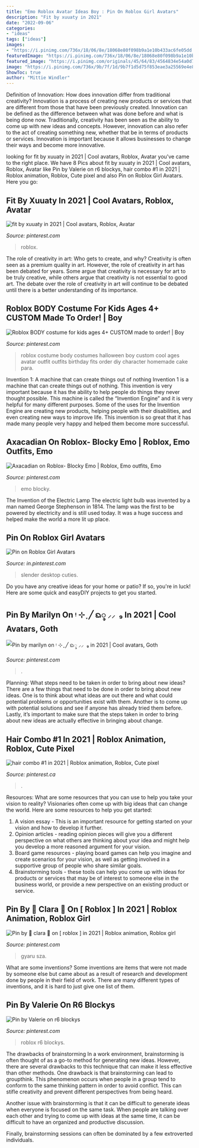 ```yaml
---
title: "Emo Roblox Avatar Ideas Boy : Pin On Roblox Girl Avatars"
description: "Fit by xuuaty in 2021"
date: "2022-09-06"
categories:
- "ideas"
tags: ["ideas"]
images:
- "https://i.pinimg.com/736x/18/06/8e/18068e80f098b9a1e10b433ac6fe05dd.jpg"
featuredImage: "https://i.pinimg.com/736x/18/06/8e/18068e80f098b9a1e10b433ac6fe05dd.jpg"
featured_image: "https://i.pinimg.com/originals/45/64/83/4564834e54a0d77f0f223bbc7ce29a01.jpg"
image: "https://i.pinimg.com/736x/9b/7f/1d/9b7f1d5d75f853eae3a25569e4e87e3c.jpg"
ShowToc: true
author: "Mittie Windler"
---
```



Definition of Innovation: How does innovation differ from traditional creativity?
Innovation is a process of creating new products or services that are different from those that have been previously created. Innovation can be defined as the difference between what was done before and what is being done now. Traditionally, creativity has been seen as the ability to come up with new ideas and concepts. However, innovation can also refer to the act of creating something new, whether that be in terms of products or services. Innovation is important because it allows businesses to change their ways and become more innovative.

	

		
looking for fit by xuuaty in 2021 | Cool avatars, Roblox, Avatar you've came to the right place. We have 8 Pics about fit by xuuaty in 2021 | Cool avatars, Roblox, Avatar like Pin by Valerie on r6 blockys, hair combo #1 in 2021 | Roblox animation, Roblox, Cute pixel and also Pin on Roblox Girl Avatars. Here you go:
		
    
## Fit By Xuuaty In 2021 | Cool Avatars, Roblox, Avatar

<img loading=lazy src="https://i.pinimg.com/736x/8b/41/41/8b4141b003f51a39f5c3bac2e3abb2cc.jpg" onerror="this.onerror=null;this.src='https://tse4.mm.bing.net/th?id=OIP.8Y2G3g0rDE-mliKnk0qkTgHaM_&amp;pid=15.1';" alt="fit by xuuaty in 2021 | Cool avatars, Roblox, Avatar">

_Source: pinterest.com_

>roblox. 

	

The role of creativity in art: Who gets to create, and why?
Creativity is often seen as a premium quality in art. However, the role of creativity in art has been debated for years. Some argue that creativity is necessary for art to be truly creative, while others argue that creativity is not essential to good art. The debate over the role of creativity in art will continue to be debated until there is a better understanding of its importance.

    
## Roblox BODY Costume For Kids Ages 4+ CUSTOM Made To Order! | Boy

<img loading=lazy src="https://i.pinimg.com/736x/a0/bc/27/a0bc2737fd4a7d8069e397109dd73886.jpg" onerror="this.onerror=null;this.src='https://tse2.mm.bing.net/th?id=OIP.QMZFsFUtumPrYCERc1PpeAHaL0&amp;pid=15.1';" alt="Roblox BODY costume for kids ages 4+ CUSTOM made to order! | Boy">

_Source: pinterest.com_

>roblox costume body costumes halloween boy custom cool ages avatar outfit outfits birthday fits order diy character homemade cake para. 

	

Invention 1: A machine that can create things out of nothing
Invention 1 is a machine that can create things out of nothing. This invention is very important because it has the ability to help people do things they never thought possible. This machine is called the “Invention Engine” and it is very helpful for many different purposes. Some of the uses for the Invention Engine are creating new products, helping people with their disabilities, and even creating new ways to improve life. This invention is so great that it has made many people very happy and helped them become more successful.

    
## Axacadian On Roblox- Blocky Emo | Roblox, Emo Outfits, Emo

<img loading=lazy src="https://i.pinimg.com/originals/45/64/83/4564834e54a0d77f0f223bbc7ce29a01.jpg" onerror="this.onerror=null;this.src='https://tse2.mm.bing.net/th?id=OIP.tG7sLc6cK0yzq9IEkyGI9AHaQA&amp;pid=15.1';" alt="Axacadian on Roblox- Blocky Emo | Roblox, Emo outfits, Emo">

_Source: pinterest.com_

>emo blocky. 

	

The Invention of the Electric Lamp
The electric light bulb was invented by a man named George Stephenson in 1814. The lamp was the first to be powered by electricity and is still used today. It was a huge success and helped make the world a more lit up place.

    
## Pin On Roblox Girl Avatars

<img loading=lazy src="https://i.pinimg.com/736x/18/06/8e/18068e80f098b9a1e10b433ac6fe05dd.jpg" onerror="this.onerror=null;this.src='https://tse2.mm.bing.net/th?id=OIP.JATYNXODuRGjELryRKt4xgHaGf&amp;pid=15.1';" alt="Pin on Roblox Girl Avatars">

_Source: in.pinterest.com_

>slender desktop cuties. 

	

Do you have any creative ideas for your home or patio? If so, you're in luck! Here are some quick and easyDIY projects to get you started.

    
## Pin By Marilyn On ᵎ ⊹ ִֶָ ╱ ᨳ᭬ ⸝⸝ ️ ₉ In 2021 | Cool Avatars, Goth

<img loading=lazy src="https://i.pinimg.com/736x/95/d4/80/95d4807e2aafd313c88a71e265848eb4.jpg" onerror="this.onerror=null;this.src='https://tse3.mm.bing.net/th?id=OIP.OyLWDtKzK-DZ6crgSRb3JAAAAA&amp;pid=15.1';" alt="Pin by marilyn on ᵎ ⊹ ִֶָ ╱ ᨳ᭬ ⸝⸝ ️ ₉ in 2021 | Cool avatars, Goth">

_Source: pinterest.com_

>. 

	

Planning: What steps need to be taken in order to bring about new ideas?
There are a few things that need to be done in order to bring about new ideas. One is to think about what ideas are out there and what could potential problems or opportunities exist with them. Another is to come up with potential solutions and see if anyone has already tried them before. Lastly, it’s important to make sure that the steps taken in order to bring about new ideas are actually effective in bringing about change.

    
## Hair Combo #1 In 2021 | Roblox Animation, Roblox, Cute Pixel

<img loading=lazy src="https://i.pinimg.com/736x/95/9d/60/959d60418eb72ccd51a465d40b37e2d3.jpg" onerror="this.onerror=null;this.src='https://tse4.mm.bing.net/th?id=OIP.n378fQKmkK2j5paza3rsuQAAAA&amp;pid=15.1';" alt="hair combo #1 in 2021 | Roblox animation, Roblox, Cute pixel">

_Source: pinterest.ca_

>. 

	

Resources: What are some resources that you can use to help you take your vision to reality?
Visionaries often come up with big ideas that can change the world. Here are some resources to help you get started: 
1. A vision essay - This is an important resource for getting started on your vision and how to develop it further. 
2. Opinion articles - reading opinion pieces will give you a different perspective on what others are thinking about your idea and might help you develop a more reasoned argument for your vision. 
3. Board game resources - playing board games can help you imagine and create scenarios for your vision, as well as getting involved in a supportive group of people who share similar goals. 
4. Brainstorming tools - these tools can help you come up with ideas for products or services that may be of interest to someone else in the business world, or provide a new perspective on an existing product or service.

    
## Pin By 🖤 Clara 🍥 On [ Roblox ] In 2021 | Roblox Animation, Roblox Girl

<img loading=lazy src="https://i.pinimg.com/736x/9b/7f/1d/9b7f1d5d75f853eae3a25569e4e87e3c.jpg" onerror="this.onerror=null;this.src='https://tse1.mm.bing.net/th?id=OIP.r_f8GWCJaKBhToy8yfug1wHaQm&amp;pid=15.1';" alt="Pin by 🖤 clara 🍥 on [ roblox ] in 2021 | Roblox animation, Roblox girl">

_Source: pinterest.com_

>gyaru sza. 

	

What are some inventions?
Some inventions are items that were not made by someone else but came about as a result of research and development done by people in their field of work. There are many different types of inventions, and it is hard to just give one list of them.

    
## Pin By Valerie On R6 Blockys

<img loading=lazy src="https://i.pinimg.com/736x/0d/5a/10/0d5a10cab8f94b678138393bb41854a4.jpg" onerror="this.onerror=null;this.src='https://tse2.mm.bing.net/th?id=OIP.VZz_HRAhfTg6yhdobKpu5AHaHd&amp;pid=15.1';" alt="Pin by Valerie on r6 blockys">

_Source: pinterest.com_

>roblox r6 blockys. 

	

The drawbacks of brainstorming
In a work environment, brainstorming is often thought of as a go-to method for generating new ideas. However, there are several drawbacks to this technique that can make it less effective than other methods.
One drawback is that brainstorming can lead to groupthink. This phenomenon occurs when people in a group tend to conform to the same thinking pattern in order to avoid conflict. This can stifle creativity and prevent different perspectives from being heard.

Another issue with brainstorming is that it can be difficult to generate ideas when everyone is focused on the same task. When people are talking over each other and trying to come up with ideas at the same time, it can be difficult to have an organized and productive discussion.

Finally, brainstorming sessions can often be dominated by a few extroverted individuals.


